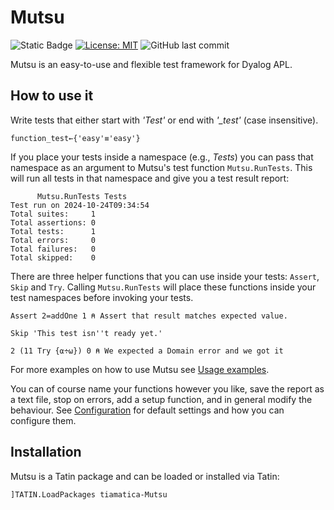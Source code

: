 # Mutsu

![Static Badge](https://img.shields.io/badge/Test_framework-firebrick)
[![License: MIT](https://img.shields.io/badge/License-MIT-lightgreen.svg)](https://opensource.org/licenses/MIT)
![GitHub last commit](https://img.shields.io/github/last-commit/tiamatica/mutsu?color=cornflowerblue)

Mutsu is an easy-to-use and flexible test framework for Dyalog APL.

## How to use it 

Write tests that either start with *'Test'* or end with *'_test'* (case insensitive).

```apl
function_test←{'easy'≡'easy'}   
```

If you place your tests inside a namespace (e.g., *Tests*) you can pass that namespace as an argument to Mutsu's test function 
`Mutsu.RunTests`. This will run all tests in that namespace and give you a test result report:

```apl
      Mutsu.RunTests Tests
Test run on 2024-10-24T09:34:54
Total suites:     1            
Total assertions: 0            
Total tests:      1            
Total errors:     0            
Total failures:   0            
Total skipped:    0 
```

There are three helper functions that you can use inside your tests: `Assert`, `Skip` and `Try`. Calling `Mutsu.RunTests` will 
place these functions inside your test namespaces before invoking your tests.

```apl
Assert 2=addOne 1 ⍝ Assert that result matches expected value.

Skip 'This test isn''t ready yet.'

2 (11 Try {⍺÷⍵}) 0 ⍝ We expected a Domain error and we got it
```

For more examples on how to use Mutsu see [Usage examples](./docs/UsageExamples.md).

You can of course name your functions however you like, save the report as a text file, stop on errors, add a setup function, 
and in general modify the behaviour. See [Configuration](./docs/Configuration.md) for default settings and how you can configure 
them.

## Installation
Mutsu is a Tatin package and can be loaded or installed via Tatin:  

```apl
]TATIN.LoadPackages tiamatica-Mutsu
```  
